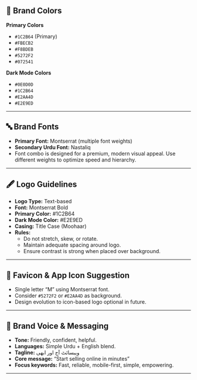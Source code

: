 ## 🎨 Brand Colors

**Primary Colors**  
- `#1C2B64` (Primary)  
- `#FBECB2`  
- `#F8BDEB`  
- `#5272F2`  
- `#072541`

**Dark Mode Colors**  
- `#0E0D0D`  
- `#1C2B64`  
- `#E2AA4D`  
- `#E2E9ED`

---

## 🔤 Brand Fonts

- **Primary Font:** Montserrat (multiple font weights)
- **Secondary Urdu Font:** Nastaliq  
- Font combo is designed for a premium, modern visual appeal. Use different weights to optimize speed and hierarchy.

---

## 🖋 Logo Guidelines

- **Logo Type:** Text-based
- **Font:** Montserrat Bold
- **Primary Color:** #1C2B64
- **Dark Mode Color:** #E2E9ED
- **Casing:** Title Case (Moohaar)
- **Rules:**
  - Do not stretch, skew, or rotate.
  - Maintain adequate spacing around logo.
  - Ensure contrast is strong when placed over background.

---

## 🧩 Favicon & App Icon Suggestion

- Single letter “M” using Montserrat font.
- Consider `#5272F2` or `#E2AA4D` as background.
- Design evolution to icon-based logo optional in future.

---

## 📢 Brand Voice & Messaging

- **Tone:** Friendly, confident, helpful.
- **Languages:** Simple Urdu + English blend.
- **Tagline:** ویبسائٹ آج اور ابھی
- **Core message:** “Start selling online in minutes”
- **Focus keywords:** Fast, reliable, mobile-first, simple, empowering.

---
